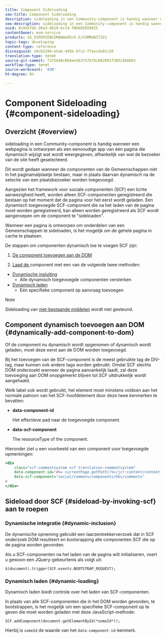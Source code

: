 ```yaml
---
title: Component Sideloading
seo-title: Component Sideloading
description: sideloading in een Community-component is handig wanneer een webpagina is ontworpen als een eenvoudige app van één pagina die dynamisch wijzigt wat wordt weergegeven, afhankelijk van wat de bezoeker van de site heeft geselecteerd
seo-description: sideloading in een Community-component is handig wanneer een webpagina is ontworpen als een eenvoudige app van één pagina die dynamisch wijzigt wat wordt weergegeven, afhankelijk van wat de bezoeker van de site heeft geselecteerd
uuid: 8c9a5fde-26a3-4610-bc14-f8b665059015
contentOwner: msm-service
products: SG_EXPERIENCEMANAGER/6.5/COMMUNITIES
topic-tags: developing
content-type: reference
discoiquuid: a9cb5294-e5ab-445b-b7c2-ffeecda91c50
translation-type: tm+mt
source-git-commit: f375b40c084ee363757b78c602091f38524b8b03
workflow-type: tm+mt
source-wordcount: '430'
ht-degree: 0%

---
```



# Component Sideloading {#component-sideloading}

## Overzicht {#overview}

sideloading in een Community-component is handig wanneer een webpagina is ontworpen als een eenvoudige app van één pagina die dynamisch wijzigt wat wordt weergegeven, afhankelijk van wat de bezoeker van de site heeft geselecteerd.

Dit wordt gedaan wanneer de componenten van de Gemeenschappen niet in het paginamalplaatje bestaan, maar in plaats daarvan dynamisch na de selectie van een plaatsbezoeker worden toegevoegd.

Aangezien het framework voor sociale componenten (SCF) een lichte aanwezigheid heeft, worden alleen SCF-componenten geregistreerd die bestaan op het moment dat de pagina voor het eerst wordt geladen. Een dynamisch toegevoegde SCF-component die na het laden van de pagina moet worden geregistreerd, kan alleen worden geregistreerd als SCF wordt aangeroepen om de component te &quot;sideloaden&quot;.

Wanneer een pagina is ontworpen om onderdelen van een Gemeenschappen te sideloaden, is het mogelijk om de gehele pagina in cache te plaatsen.

De stappen om componenten dynamisch toe te voegen SCF zijn:

1. [De component toevoegen aan de DOM](#dynamically-add-component-to-dom)

1. [Laad de ](#sideload-by-invoking-scf) component met een van de volgende twee methoden:

* [Dynamische insluiting](#dynamic-inclusion)
   * Alle dynamisch toegevoegde componenten versterken
* [Dynamisch laden](#dynamic-loading)
   * Eén specifieke component op aanvraag toevoegen

>[!NOTE]
>
>Sideloading van [niet-bestaande middelen](scf.md#add-or-include-a-communities-component) wordt niet gesteund.

## Component dynamisch toevoegen aan DOM {#dynamically-add-component-to-dom}

Of de component nu dynamisch wordt opgenomen of dynamisch wordt geladen, moet deze eerst aan de DOM worden toegevoegd.

Bij het toevoegen van de SCF-component is de meest gebruikte tag de DIV-tag, maar kunnen ook andere tags worden gebruikt. Omdat SCF slechts DOM onderzoekt wanneer de pagina aanvankelijk laadt, zal deze toevoeging aan DOM onopgemerkt blijven tot SCF uitdrukkelijk wordt aangehaald.

Welk label ook wordt gebruikt, het element moet minstens voldoen aan het normale patroon van het SCF-hoofdelement door deze twee kenmerken te bevatten:

* **data-component-id**

   Het effectieve pad naar de toegevoegde component.

* **data-scf-component**

   The resourceType of the component.

Hieronder ziet u een voorbeeld van een component voor toegevoegde opmerkingen:

```xml
<div
    class="scf-commentsystem scf translation-commentsystem"
    data-component-id="<%= currentPage.getPath()%>/jcr:content/content-left/comments"
    data-scf-component="social/commons/components/hbs/comments"
>
</div>
```

## Sideload door SCF {#sideload-by-invoking-scf} aan te roepen

### Dynamische integratie {#dynamic-inclusion}

De dynamische opneming gebruikt een laarzentrekkerverzoek dat in SCF onderzoek DOM resulteert en bootsrapping alle componenten SCF die op de pagina worden gevonden.

Als u SCF-componenten na het laden van de pagina wilt initialiseren, voert u gewoon een JQuery-gebeurtenis als volgt uit:

`$(document).trigger(SCF.events.BOOTSTRAP_REQUEST);`

### Dynamisch laden {#dynamic-loading}

Dynamisch laden biedt controle over het laden van SCF-componenten.

In plaats van alle SCF-componenten die in het DOM worden gevonden, te bootstrappen, is het mogelijk om een specifieke SCF-component op te geven die moet worden geladen met deze JavaScript-methode:

`SCF.addComponent(document.getElementById(*someId*));`

Hierbij is `someId` de waarde van het `data-component-id`-kenmerk.
